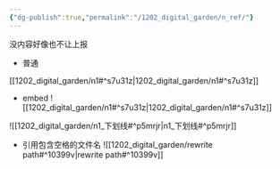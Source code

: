 ```yaml
---
{"dg-publish":true,"permalink":"/1202_digital_garden/n_ref/"}
---
```



没内容好像也不让上报


- 普通

[[1202_digital_garden/n1#^s7u31z\|1202_digital_garden/n1#^s7u31z]]

- embed 
![[1202_digital_garden/n1#^s7u31z\|1202_digital_garden/n1#^s7u31z]]


![[1202_digital_garden/n1_下划线#^p5mrjr\|n1_下划线#^p5mrjr]]


- 引用包含空格的文件名
![[1202_digital_garden/rewrite path#^10399v\|rewrite path#^10399v]]